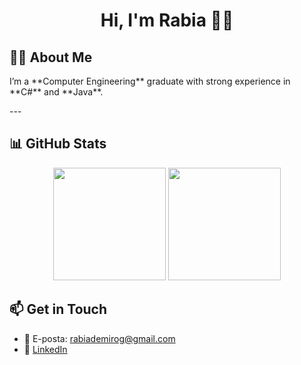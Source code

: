 <h1 align="center">Hi, I'm Rabia 👩‍💻</h1>

## 👩‍💻 About Me

<p>I’m a **Computer Engineering** graduate with strong experience in **C#** and **Java**. </p>
---



## 📊 GitHub Stats

<p align="center">
  <img src="https://github-readme-stats.vercel.app/api?username=rabiademirog&show_icons=true&count_private=true&theme=radical" height="180"/>
  <img src="https://github-readme-stats.vercel.app/api/top-langs/?username=rabiademirog&layout=compact&count_private=true&theme=radical" height="180"/>
</p>




## 📫 Get in Touch

- 📧 E-posta: rabiademirog@gmail.com  
- 💼 [LinkedIn](https://www.linkedin.com/in/rabia-demiroğ/)  


